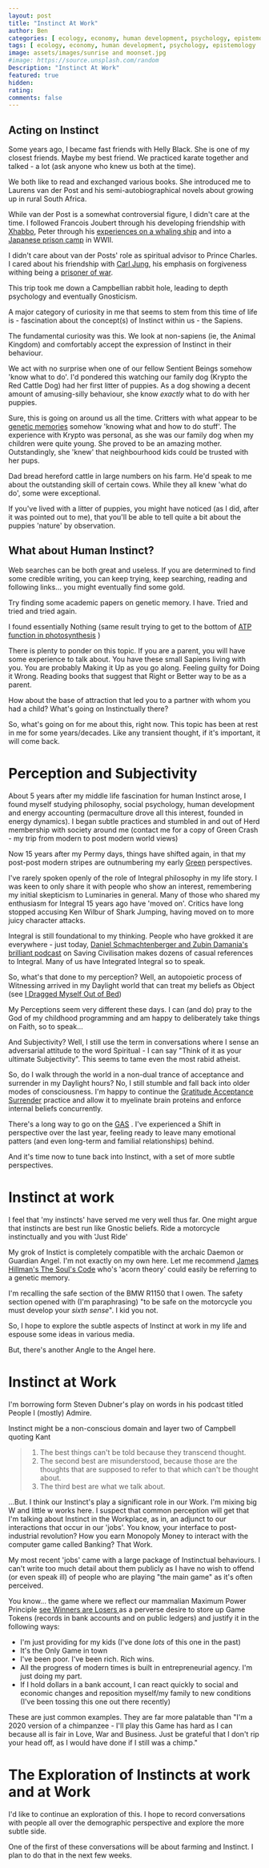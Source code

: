 ```yaml
---
layout: post
title: "Instinct At Work"
author: Ben
categories: [ ecology, economy, human development, psychology, epistemology  ]
tags: [ ecology, economy, human development, psychology, epistemology  ]
image: assets/images/sunrise and moonset.jpg
#image: https://source.unsplash.com/random
Description: "Instinct At Work"
featured: true
hidden:
rating:
comments: false 
---
```

## Acting on Instinct 

Some years ago, I became fast friends with Helly Black. She is one of my closest friends. Maybe my best friend. We practiced karate together and talked - a lot (ask anyone who knew us both at the time).

We both like to read and exchanged various books. She introduced me to Laurens van der Post and his semi-autobiographical novels about growing up in rural South Africa.

While van der Post is a somewhat controversial figure, I didn't care at the time. I followed Francois Joubert through his developing friendship with [Xhabbo](https://www.goodreads.com/book/show/113387.A_Story_Like_the_Wind), Peter through his [experiences on a whaling ship](https://www.amazon.com/gp/customer-reviews/ROS77WUNGCVCJ/ref=cm_cr_dp_d_rvw_ttl) and into a [Japanese prison camp](https://en.wikipedia.org/wiki/The_Seed_and_the_Sower) in WWII.

I didn't care about van der Posts' role as spiritual advisor to Prince Charles. I cared about his friendship with [Carl Jung](https://carljungdepthpsychologysite.blog/2020/08/03/laurens-van-der-post-jung-and-the-story-of-our-time-anthology/), his emphasis on forgiveness withing being a [prisoner of war](https://en.wikipedia.org/wiki/The_Seed_and_the_Sower).

This trip took me down a Campbellian rabbit hole, leading to depth psychology and eventually Gnosticism.

A major category of curiosity in me that seems to stem from this time of life is - fascination about the concept(s) of Instinct within us - the Sapiens.

The fundamental curiosity was this. We look at non-sapiens (ie, the Animal Kingdom) and comfortably accept the expression of Instinct in their behaviour. 

We act with no surprise when one of our fellow Sentient Beings somehow 'know what to do'. I'd pondered this watching our family dog (Krypto the Red Cattle Dog) had her first litter of puppies. As a dog showing a decent amount of amusing-silly behaviour, she know *exactly* what to do with her puppies.

Sure, this is going on around us all the time. Critters with what appear to be [genetic memories](https://dune.fandom.com/wiki/Genetic_memory) somehow 'knowing what and how to do stuff'. The experience with Krypto was personal, as she was our family dog when my children were quite young. She proved to be an amazing mother. Outstandingly, she 'knew' that neighbourhood kids could be trusted with her pups.

Dad bread hereford cattle in large numbers on his farm. He'd speak to me about the outstanding skill of certain cows. While they all knew 'what do do', some were exceptional. 

If you've lived with a litter of puppies, you might have noticed (as I did, after it was pointed out to me), that you'll be able to tell quite a bit about the puppies 'nature' by observation.

## What about Human Instinct?

Web searches can be both great and useless. If you are determined to find some credible writing, you can keep trying, keep searching, reading and following links... you might eventually find some gold.

Try finding some academic papers on genetic memory. I have. Tried and tried and tried again.

 I found essentially Nothing (same result trying to get to the bottom of [ATP function in photosynthesis](https://www.nature.com/scitable/definition/atp-318/) )

There is plenty to ponder on this topic. If you are a parent, you will have some experience to talk about. You have these small Sapiens living with you. You are probably Making it Up as you go along. Feeling guilty for Doing it Wrong. Reading books that suggest that Right or Better way to be as a parent.

How about the base of attraction that led you to a partner with whom you had a child? What's going on Instinctually there?

So, what's going on for me about this, right now. This topic has been at rest in me for some years/decades. Like any transient thought, if it's important, it will come back.

# Perception and Subjectivity

About 5 years after my middle life fascination for human Instinct arose, I found myself studying philosophy, social psychology, human development and energy accounting (permaculture drove all this interest, founded in energy dynamics). I began subtle practices and stumbled in and out of Herd membership with society around me (contact me for a copy of Green Crash - my trip from modern to post modern world views)

Now 15 years after my Permy days, things have shifted again, in that my post-post modern stripes are outnumbering my early [Green](https://www.dailyevolver.com/wp-content/uploads/2018/11/Altitudes-of-Development.jpg) perspectives.

I've rarely spoken openly of the role of Integral philosophy in my life story. I was keen to only share it with people who show an interest, remembering my initial skepticism to Luminaries in general. Many of those who shared my enthusiasm for Integral 15 years ago have 'moved on'. Critics have long stopped accusing Ken Wilbur of Shark Jumping, having moved on to more juicy character attacks.

Integral is still foundational to my thinking. People who have grokked it are everywhere - just today, [Daniel Schmachtenberger  and Zubin Damania's brilliant podcast](https://zdoggmd.com/daniel-schmachtenberger/) on Saving Civilisation makes dozens of casual references to Integral. Many of us have Integrated Integral so to speak.

So, what's that done to my perception? Well, an autopoietic process of Witnessing arrived in my Daylight world that can treat my beliefs as Object (see [I Dragged Myself Out of Bed](https://benburke.org/i-dragged-myself-out-of-bed/))

My Perceptions seem very different these days. I can (and do) pray to the God of my childhood programming and am happy to deliberately take things on Faith, so to speak...

And Subjectivity? Well, I still use the term in conversations where I sense an adversarial attitude to the word Spiritual - I can say "Think of it as your ultimate Subjectivity". This seems to tame even the most rabid atheist. 

So, do I walk through the world in a non-dual trance of acceptance and surrender in my Daylight hours? No, I still stumble and fall back into older modes of consciousness. I'm happy to continue the [Gratitude Acceptance Surrender](https://www.benburke.org/anxiety-dropped/) practice and allow it to myelinate brain proteins and enforce internal beliefs concurrently.

There's a long way to go on the [GAS](https://www.benburke.org/anxiety-dropped/) . I've experienced a Shift in perspective over the last year, feeling ready to leave many emotional patters (and even long-term and familial relationships) behind.

And it's time now to tune back into Instinct, with a set of more subtle perspectives.

# Instinct at work

I feel that 'my instincts' have served me very well thus far. One might argue that instincts are best run like Gnostic beliefs. Ride a motorcycle instinctually and you with 'Just Ride'

My grok of Instict is completely compatible with the archaic Daemon or Guardian Angel. I'm not exactly on my own here. Let me recommend [James Hillman's The Soul's Code](https://www.goodreads.com/book/show/970831.The_Soul_s_Code) who's 'acorn theory' could easily be referring to a genetic memory.

I'm recalling the safe section of the BMW R1150 that I owen. The safety section opened with (I'm paraphrasing) "to be safe on the motorcycle you must develop your *sixth sense*". I kid you not.

So, I hope to explore the subtle aspects of Instinct at work in my life and espouse some ideas in various media.

But, there's another Angle to the Angel here.

# Instinct at Work 

I'm borrowing form Steven Dubner's play on words in his podcast titled People I (mostly) Admire. 

Instinct might be a non-conscious domain and layer two of Campbell quoting Kant 

>  1. The best things can't be told because they transcend thought.   
> 2. The second best are misunderstood, because those are the thoughts that are supposed to refer to that which can't be thought about.  
> 3. The third best are what we talk about.

...But. I think our Instinct's play a significant role in our Work. I'm mixing big W and little w works here. I suspect that common perception will get that I'm talking about Instinct in the Workplace, as in, an adjunct to our interactions that occur in our 'jobs'. You know, your interface to post-industrial revolution? How you earn Monopoly Money to interact with the computer game called Banking? That Work.

My most recent 'jobs' came with a large package of Instinctual behaviours. I can't write too much detail about them publicly as I have no wish to offend (or even speak ill) of people who are playing "the main game" as it's often perceived. 

You know... the game where we reflect our mammalian Maximum Power Principle [see Winners are Losers ](https://www.benburke.org/winners-are-losers/) as a perverse desire to store up Game Tokens (records in bank accounts and on public ledgers) and justify it in the following ways:

- I'm just providing for my kids (I've done *lots* of this one in the past)
- It's the Only Game in town
- I've been poor. I've been rich. Rich wins. 
- All the progress of modern times is built in entrepreneurial agency. I'm just doing my part.
- If I hold dollars in a bank account, I can react quickly to social and economic changes and reposition myself/my family to new conditions (I've been tossing this one out there recently) 

These are just common examples. They are far more palatable than "I'm a 2020 version of a chimpanzee - I'll play this Game has hard as I can because all is fair in Love, War and Business. Just be grateful that I don't rip your head off, as I would have done if I still was a chimp."


# The Exploration of Instincts at work and at Work

I'd like to continue an exploration of this. I hope to record conversations with people all over the demographic perspective and explore the more subtle side.

One of the first of these conversations will be about farming and Instinct. I plan to do that in the next few weeks.
